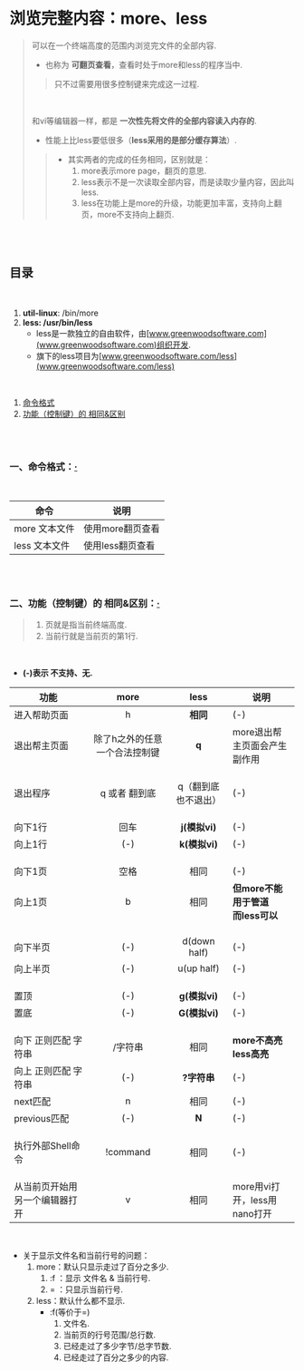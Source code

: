 # 浏览完整内容：more、less
> 可以在一个终端高度的范围内浏览完文件的全部内容.
>
> - 也称为 **可翻页查看**，查看时处于more和less的程序当中.
>
>> 只不过需要用很多控制键来完成这一过程.
>>
> <br>
>
> 和vi等编辑器一样，都是 **一次性先将文件的全部内容读入内存的**.
>
> - 性能上比less要低很多（**less采用的是部分缓存算法**）.
>
>> - 其实两者的完成的任务相同，区别就是：
>>   1. more表示more page，翻页的意思.
>>   2. less表示不是一次读取全部内容，而是读取少量内容，因此叫less.
>>   3. less在功能上是more的升级，功能更加丰富，支持向上翻页，more不支持向上翻页.

<br><br>

## 目录

<br>

1. **util-linux**: /bin/more
2. **less: /usr/bin/less**
   - less是一款独立的自由软件，由[www.greenwoodsoftware.com](www.greenwoodsoftware.com)组织开发.
   - 旗下的less项目为[www.greenwoodsoftware.com/less](www.greenwoodsoftware.com/less)

<br>

1. [命令格式](#一命令格式)
2. [功能（控制键）的 相同&区别](#二功能控制键的-相同区别)

<br><br>

### 一、命令格式：[·](#目录)

<br>

| 命令 | 说明 |
| --- | --- |
| more 文本文件 | 使用more翻页查看 |
| less 文本文件 | 使用less翻页查看 |

<br><br>

### 二、功能（控制键）的 相同&区别：[·](#目录)
> 1. 页就是指当前终端高度.
> 2. 当前行就是当前页的第1行.

<br>

- **(-)表示 不支持、无.**

| 功能 | more | less | 说明 |
| --- | :---: | :---: | --- |
| 进入帮助页面 | h | **相同** | (-) |
| 退出帮主页面 | 除了h之外的任意一个合法控制键 | **q** | more退出帮主页面会产生副作用 |
|  |  |  |  |
|  |  |  |  |
|  |  |  |  |
| 退出程序 | q 或者 翻到底 | q（翻到底也不退出）| (-) |
|  |  |  |  |
|  |  |  |  |
|  |  |  |  |
| 向下1行 | 回车 | **j(模拟vi)** | (-) |
| 向上1行 | (-) | **k(模拟vi)** | (-) |
|  |  |  |  |
|  |  |  |  |
|  |  |  |  |
| 向下1页 | 空格 | 相同 | (-) |
| 向上1页 | b | 相同 | **但more不能用于管道<br>而less可以** |
|  |  |  |  |
|  |  |  |  |
|  |  |  |  |
| 向下半页 | (-) | d(down half) | (-) |
| 向上半页 | (-) | u(up half) | (-) |
|  |  |  |  |
|  |  |  |  |
|  |  |  |  |
| 置顶 | (-) | **g(模拟vi)** | (-) |
| 置底 | (-) | **G(模拟vi)** | (-) |
|  |  |  |  |
|  |  |  |  |
|  |  |  |  |
| 向下 正则匹配 字符串 | /字符串 | 相同 | **more不高亮<br>less高亮** |
| 向上 正则匹配 字符串 | (-) | **?字符串** | (-) |
| next匹配 | n | 相同 | (-) |
| previous匹配 | (-) | **N** | (-) |
|  |  |  |  |
|  |  |  |  |
|  |  |  |  |
| 执行外部Shell命令 | !command | 相同 | (-) |
|  |  |  |  |
|  |  |  |  |
|  |  |  |  |
| 从当前页开始用另一个编辑器打开 | v | 相同 | more用vi打开，less用nano打开 |

<br>

- 关于显示文件名和当前行号的问题：
   1. more：默认只显示走过了百分之多少.
      1. :f ：显示 文件名 & 当前行号.
      2. = ：只显示当前行号.
   2. less：默认什么都不显示.
      - :f(等价于=)
         1. 文件名.
         2. 当前页的行号范围/总行数.
         3. 已经走过了多少字节/总字节数.
         4. 已经走过了百分之多少的内容.
